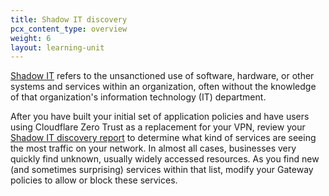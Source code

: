 ```yaml
---
title: Shadow IT discovery
pcx_content_type: overview
weight: 6
layout: learning-unit
---
```


[Shadow IT](https://www.cloudflare.com/learning/access-management/what-is-shadow-it/) refers to the unsanctioned use of software, hardware, or other systems and services within an organization, often without the knowledge of that organization's information technology (IT) department.

After you have built your initial set of application policies and have users using Cloudflare Zero Trust as a replacement for your VPN, review your [Shadow IT discovery report](/cloudflare-one/insights/analytics/access/#private-network-origins) to determine what kind of services are seeing the most traffic on your network. In almost all cases, businesses very quickly find unknown, usually widely accessed resources. As you find new (and sometimes surprising) services within that list, modify your Gateway policies to allow or block these services.
